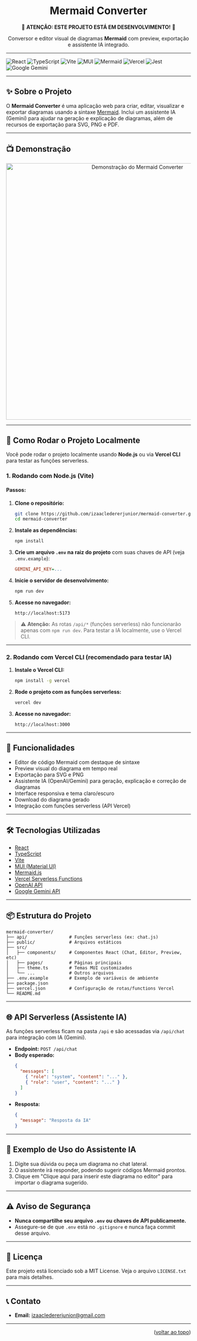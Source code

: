 <div align="center">
  <a name="readme-top"></a>

  <h1>Mermaid Converter</h1>

🚧 **ATENÇÃO: ESTE PROJETO ESTÁ EM DESENVOLVIMENTO!** 🚧

  <p>
     Conversor e editor visual de diagramas <b>Mermaid</b> com preview, exportação e assistente IA integrado.
  </p>
</div>

---

<p align="center">

![React](https://img.shields.io/badge/React-18.x-blue?logo=react)
![TypeScript](https://img.shields.io/badge/TypeScript-4.x-blue?logo=typescript)
![Vite](https://img.shields.io/badge/Vite-4.x-yellow?logo=vite)
![MUI](https://img.shields.io/badge/MUI-5.x-blue?logo=mui)
![Mermaid](https://img.shields.io/badge/Mermaid-10.x-brightgreen?logo=mermaid)
![Vercel](https://img.shields.io/badge/Vercel-Serverless-black?logo=vercel)
![Jest](https://img.shields.io/badge/Jest-29.x-blue?logo=jest)
![Google Gemini](https://img.shields.io/badge/Google-Gemini-blue?logo=google)

</p>

---

## ✨ Sobre o Projeto

O **Mermaid Converter** é uma aplicação web para criar, editar, visualizar e exportar diagramas usando a sintaxe [Mermaid](https://mermaid-js.github.io/).
Inclui um assistente IA (Gemini) para ajudar na geração e explicação de diagramas, além de recursos de exportação para SVG, PNG e PDF.

---

## 📺 Demonstração

<p align="center">
  <img src="./mermaid-converter.gif" alt="Demonstração do Mermaid Converter" width="700"/>
</p>

---

## 🚀 Como Rodar o Projeto Localmente

Você pode rodar o projeto localmente usando **Node.js** ou via **Vercel CLI** para testar as funções serverless.

### 1. Rodando com Node.js (Vite)

#### Passos:

1. **Clone o repositório:**

   ```bash
   git clone https://github.com/izaacledererjunior/mermaid-converter.git
   cd mermaid-converter
   ```

2. **Instale as dependências:**

   ```bash
   npm install
   ```

3. **Crie um arquivo `.env` na raiz do projeto** com suas chaves de API (veja `.env.example`):

   ```ini
   GEMINI_API_KEY=...
   ```

4. **Inicie o servidor de desenvolvimento:**

   ```bash
   npm run dev
   ```

5. **Acesse no navegador:**

   ```
   http://localhost:5173
   ```

> ⚠️ **Atenção:** As rotas `/api/*` (funções serverless) não funcionarão apenas com `npm run dev`. Para testar a IA localmente, use o Vercel CLI.

---

### 2. Rodando com Vercel CLI (recomendado para testar IA)

1. **Instale o Vercel CLI:**

   ```bash
   npm install -g vercel
   ```

2. **Rode o projeto com as funções serverless:**

   ```bash
   vercel dev
   ```

3. **Acesse no navegador:**

   ```
   http://localhost:3000
   ```

---

## 🧠 Funcionalidades

- Editor de código Mermaid com destaque de sintaxe
- Preview visual do diagrama em tempo real
- Exportação para SVG e PNG
- Assistente IA (OpenAI/Gemini) para geração, explicação e correção de diagramas
- Interface responsiva e tema claro/escuro
- Download do diagrama gerado
- Integração com funções serverless (API Vercel)

---

## 🛠️ Tecnologias Utilizadas

- [React](https://react.dev/)
- [TypeScript](https://www.typescriptlang.org/)
- [Vite](https://vitejs.dev/)
- [MUI (Material UI)](https://mui.com/)
- [Mermaid.js](https://mermaid-js.github.io/)
- [Vercel Serverless Functions](https://vercel.com/docs/functions)
- [OpenAI API](https://platform.openai.com/)
- [Google Gemini API](https://ai.google.dev/)

---

## 📦 Estrutura do Projeto

```
mermaid-converter/
├── api/                # Funções serverless (ex: chat.js)
├── public/             # Arquivos estáticos
├── src/
│   ├── components/     # Componentes React (Chat, Editor, Preview, etc)
│   ├── pages/          # Páginas principais
│   ├── theme.ts        # Temas MUI customizados
│   └── ...             # Outros arquivos
├── .env.example        # Exemplo de variáveis de ambiente
├── package.json
├── vercel.json         # Configuração de rotas/functions Vercel
└── README.md
```

---

## 🌐 API Serverless (Assistente IA)

As funções serverless ficam na pasta `/api` e são acessadas via `/api/chat` para integração com IA (Gemini).

- **Endpoint:** `POST /api/chat`
- **Body esperado:**
  ```json
  {
    "messages": [
      { "role": "system", "content": "..." },
      { "role": "user", "content": "..." }
    ]
  }
  ```
- **Resposta:**
  ```json
  {
    "message": "Resposta da IA"
  }
  ```

---

## 📝 Exemplo de Uso do Assistente IA

1. Digite sua dúvida ou peça um diagrama no chat lateral.
2. O assistente irá responder, podendo sugerir códigos Mermaid prontos.
3. Clique em "Clique aqui para inserir este diagrama no editor" para importar o diagrama sugerido.

---

## ⚠️ Aviso de Segurança

- **Nunca compartilhe seu arquivo `.env` ou chaves de API publicamente.**
- Assegure-se de que `.env` está no `.gitignore` e nunca faça commit desse arquivo.

---

## 📄 Licença

Este projeto está licenciado sob a MIT License. Veja o arquivo `LICENSE.txt` para mais detalhes.

---

## 📞 Contato

- **Email:** izaacledererjunior@gmail.com

---

<p align="right">(<a href="#readme-top">voltar ao topo</a>)</p>
